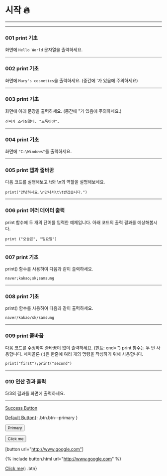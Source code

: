 # 시작 🔥

---
---

### 001 print 기초

화면에 `Hello World` 문자열을 출력하세요.

---

### 002 print 기초

화면에 `Mary's cosmetics`을 출력하세요. (중간에 '가 있음에 주의하세요)

---

### 003 print 기초

화면에 아래 문장을 출력하세요. (중간에 "가 있음에 주의하세요.)

    신씨가 소리질렀다. "도둑이야".
    
 ---   

### 004 print 기초

화면에 `"C:\Windows"`를 출력하세요.

---

### 005 print 탭과 줄바꿈

다음 코드를 실행해보고 \\t와 \\n의 역할을 설명해보세요.

    print("안녕하세요.\n만나서\t\t반갑습니다.")

 ---   

### 006 print 여러 데이터 출력

print 함수에 두 개의 단어를 입력한 예제입니다. 아래 코드의 출력 결과를 예상해봅시다.

    print ("오늘은", "일요일")

 ---   

### 007 print 기초

print() 함수를 사용하여 다음과 같이 출력하세요.

    naver;kakao;sk;samsung

   --- 

### 008 print 기초

print() 함수를 사용하여 다음과 같이 출력하세요.

    naver/kakao/sk/samsung

   --- 

### 009 print 줄바꿈

다음 코드를 수정하여 줄바꿈이 없이 출력하세요. (힌트: end='') print 함수는 두 번 사용합니다. 세미콜론 (;)은 한줄에 여러 개의 명령을 작성하기 위해 사용합니다.

    print("first");print("second")

   --- 

### 010 연산 결과 출력

5/3의 결과를 화면에 출력하세요.

---



<a href="#" class="btn--success">Success Button</a>

[Default Button](#){: .btn.btn--primary }

<button type="button" class="btn btn-primary" href="#">Primary</button>

<button name="button" onclick="http://www.google.com">Click me</button>

[button url="http://www.google.com"]

{% include button.html url="http://www.google.com" %}

[Click me](http://www.google.com){: .btn}